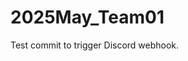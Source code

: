 <!-- Webhook test: commit 03 -->
<!-- Webhook test: second commit -->
<!-- Webhook test: May 9 -->
# 2025May_Team01
Test commit to trigger Discord webhook.
